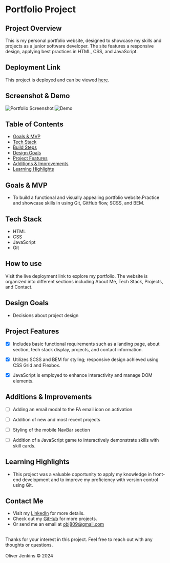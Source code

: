 # Portfolio Project

## Project Overview
This is my personal portfolio website, designed to showcase my skills and projects as a junior software developer. The site features a responsive design, applying best practices in HTML, CSS, and JavaScript.

## Deployment Link
This project is deployed and can be viewed [here](https://cyberforge1.github.io/portfolio-project/).

## Screenshot & Demo
![Portfolio Screenshot](project-screenshots/project-screenshot.png)
![Demo](./assets/skill_tiles_capture.gif)


## Table of Contents
- [Goals & MVP](#goals--MVP)
- [Tech Stack](#tech-stack)
- [Build Steps](#build-steps)
- [Design Goals](#design-goals)
- [Project Features](#project-features)
- [Additions & Improvements](#additions--improvements)
- [Learning Highlights](#learning-highlights)


## Goals & MVP
- To build a functional and visually appealing portfolio website.Practice and showcase skills in using Git, GitHub flow, SCSS, and BEM.


## Tech Stack
- HTML
- CSS
- JavaScript
- Git



## How to use
Visit the live deployment link to explore my portfolio. The website is organized into different sections including About Me, Tech Stack, Projects, and Contact.


## Design Goals
- Decisions about project design


## Project Features
- [x] Includes basic functional requirements such as a landing page, about section, tech stack display, projects, and contact information.
- [x] Utilizes SCSS and BEM for styling; responsive design achieved using CSS Grid and Flexbox.
- [x] JavaScript is employed to enhance interactivity and manage DOM elements.


## Additions & Improvements
- [ ] Adding an email modal to the FA email icon on activation
- [ ] Addition of new and most recent projects 
- [ ] Styling of the mobile NavBar section
- [ ] Addition of a JavaScript game to interactively demonstrate skills with skill cards.


## Learning Highlights
- This project was a valuable opportunity to apply my knowledge in front-end development and to improve my proficiency with version control using Git.


## Contact Me
- Visit my [LinkedIn](https://www.linkedin.com/in/obj809/) for more details.
- Check out my [GitHub](https://github.com/cyberforge1) for more projects.
- Or send me an email at obj809@gmail.com
<br />
Thanks for your interest in this project. Feel free to reach out with any thoughts or questions.
<br />
<br />
Oliver Jenkins © 2024













